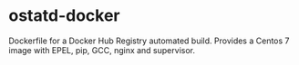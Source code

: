 # ostatd-docker
Dockerfile for a Docker Hub Registry automated build. Provides a Centos 7 image with EPEL, pip, GCC, nginx and supervisor.
